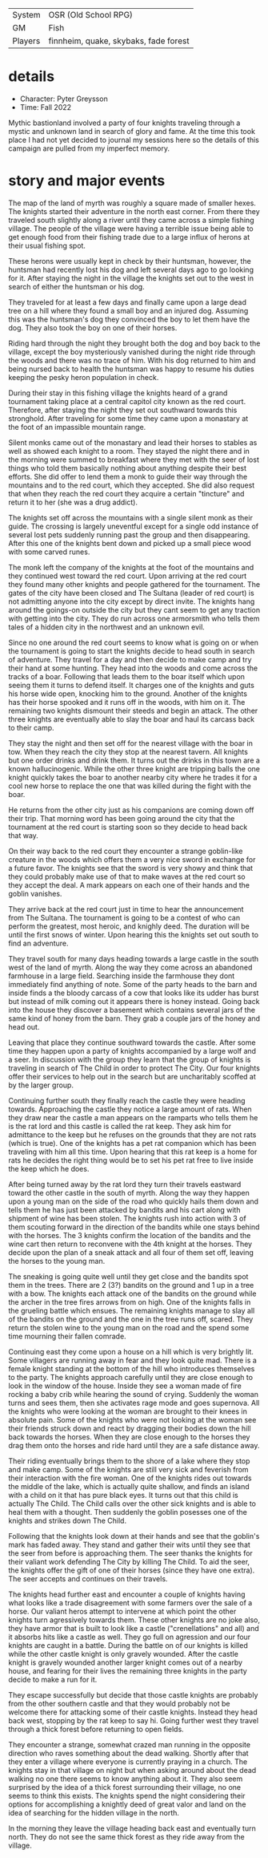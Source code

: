 
|        |           |
| ------ | --------- |
| System | OSR (Old School RPG) |
| GM     | Fish |
| Players | finnheim, quake, skybaks, fade forest |

# details

* Character: Pyter Greysson
* Time: Fall 2022

Mythic bastionland involved a party of four knights traveling through a mystic and unknown land in search of glory and
fame. At the time this took place I had not yet decided to journal my sessions here so the details of this campaign are
pulled from my imperfect memory.

# story and major events

The map of the land of myrth was roughly a square made of smaller hexes. The knights started their adventure in the north east corner. From there they traveled south slightly along a river until they came across a simple fishing village. The people of the village were having a terrible issue being able to get enough food from their fishing trade due to a large influx of herons at their usual fishing spot.

These herons were usually kept in check by their huntsman, however, the huntsman had recently lost his dog and left several days ago to go looking for it. After staying the night in the village the knights set out to the west in search of either the huntsman or his dog.

They traveled for at least a few days and finally came upon a large dead tree on a hill where they found a small boy and an injured dog. Assuming this was the huntsman's dog they convinced the boy to let them have the dog. They also took the boy on one of their horses.

Riding hard through the night they brought both the dog and boy back to the village, except the boy mysteriously vanished during the night ride through the woods and there was no trace of him. With his dog returned to him and being nursed back to health the huntsman was happy to resume his duties keeping the pesky heron population in check.

During their stay in this fishing village the knights heard of a grand tournament taking place at a central capitol city known as the red court. Therefore, after staying the night they set out southward towards this stronghold. After traveling for some time they came upon a monastary at the foot of an impassible mountain range.

Silent monks came out of the monastary and lead their horses to stables as well as showed each knight to a room. They stayed the night there and in the morning were summed to breakfast where they met with the seer of lost things who told them basically nothing about anything despite their best efforts. She did offer to lend them a monk to guide their way through the mountains and to the red court, which they accepted. She did also request that when they reach the red court they acquire a certain "tincture" and return it to her (she was a drug addict).

The knights set off across the mountains with a single silent monk as their guide. The crossing is largely uneventful except for a single odd instance of several lost pets suddenly running past the group and then disappearing. After this one of the knights bent down and picked up a small piece wood with some carved runes.

The monk left the company of the knights at the foot of the mountains and they continued west toward the red court. Upon arriving at the red court they found many other knights and people gathered for the tournament. The gates of the city have been closed and The Sultana (leader of red court) is not admitting anyone into the city except by direct invite. The knights hang around the goings-on outside the city but they cant seem to get any traction with getting into the city. They do run across one armorsmith who tells them tales of a hidden city in the northwest and an unknown evil.

Since no one around the red court seems to know what is going on or when the tournament is going to start the knights decide to head south in search of adventure. They travel for a day and then decide to make camp and try their hand at some hunting. They head into the woods and come across the tracks of a boar. Following that leads them to the boar itself which upon seeing them it turns to defend itself. It charges one of the knights and guts his horse wide open, knocking him to the ground. Another of the knights has their horse spooked and it runs off in the woods, with him on it. The remaining two knights dismount their steeds and begin an attack. The other three knights are eventually able to slay the boar and haul its carcass back to their camp.

They stay the night and then set off for the nearest village with the boar in tow. When they reach the city they stop at the nearest tavern. All knights but one order drinks and drink them. It turns out the drinks in this town are a known hallucinogenic. While the other three knight are tripping balls the one knight quickly takes the boar to another nearby city where he trades it for a cool new horse to replace the one that was killed during the fight with the boar.

He returns from the other city just as his companions are coming down off their trip. That morning word has been going around the city that the tournament at the red court is starting soon so they decide to head back that way.

On their way back to the red court they encounter a strange goblin-like creature in the woods which offers them a very nice sword in exchange for a future favor. The knights see that the sword is very showy and think that they could probably make use of that to make waves at the red court so they accept the deal. A mark appears on each one of their hands and the goblin vanishes.

They arrive back at the red court just in time to hear the announcement from The Sultana. The tournament is going to be a contest of who can perform the greatest, most heroic, and knighly deed. The duration will be until the first snows of winter. Upon hearing this the knights set out south to find an adventure.

They travel south for many days heading towards a large castle in the south west of the land of myrth. Along the way they come across an abandoned farmhouse in a large field. Searching inside the farmhouse they dont immediately find anything of note. Some of the party heads to the barn and inside finds a the bloody carcass of a cow that looks like its udder has burst but instead of milk coming out it appears there is honey instead. Going back into the house they discover a basement which contains several jars of the same kind of honey from the barn. They grab a couple jars of the honey and head out.

Leaving that place they continue southward towards the castle. After some time they happen upon a party of knights accompanied by a large wolf and a seer. In discussion with the group they learn that the group of knights is traveling in search of The Child in order to protect The City. Our four knights offer their services to help out in the search but are uncharitably scoffed at by the larger group.

Continuing further south they finally reach the castle they were heading towards. Approaching the castle they notice a large amount of rats. When they draw near the castle a man appears on the ramparts who tells them he is the rat lord and this castle is called the rat keep. They ask him for admittance to the keep but he refuses on the grounds that they are not rats (which is true). One of the knights has a pet rat companion which has been traveling with him all this time. Upon hearing that this rat keep is a home for rats he decides the right thing would be to set his pet rat free to live inside the keep which he does.

After being turned away by the rat lord they turn their travels eastward toward the other castle in the south of myrth. Along the way they happen upon a young man on the side of the road who quickly hails them down and tells them he has just been attacked by bandits and his cart along with shipment of wine has been stolen. The knights rush into action with 3 of them scouting forward in the direction of the bandits while one stays behind with the horses. The 3 knights confirm the location of the bandits and the wine cart then return to reconvene with the 4th knight at the horses. They decide upon the plan of a sneak attack and all four of them set off, leaving the horses to the young man.

The sneaking is going quite well until they get close and the bandits spot them in the trees. There are 2 (3?) bandits on the ground and 1 up in a tree with a bow. The knights each attack one of the bandits on the ground while the archer in the tree fires arrows from on high. One of the knights falls in the grueling battle which ensues. The remaining knights manage to slay all of the bandits on the ground and the one in the tree runs off, scared. They return the stolen wine to the young man on the road and the spend some time mourning their fallen comrade.

Continuing east they come upon a house on a hill which is very brightly lit. Some villagers are running away in fear and they look quite mad. There is a female knight standing at the bottom of the hill who introduces themselves to the party. The knights approach carefully until they are close enough to look in the window of the house. Inside they see a woman made of fire rocking a baby crib while hearing the sound of crying. Suddenly the woman turns and sees them, then she activates rage mode and goes supernova. All the knights who were looking at the woman are brought to their knees in absolute pain. Some of the knights who were not looking at the woman see their friends struck down and react by dragging their bodies down the hill back towards the horses. When they are close enough to the horses they drag them onto the horses and ride hard until they are a safe distance away.

Their riding eventually brings them to the shore of a lake where they stop and make camp. Some of the knights are still very sick and feverish from their interaction with the fire woman. One of the knights rides out towards the middle of the lake, which is actually quite shallow, and finds an island with a child on it that has pure black eyes. It turns out that this child is actually The Child. The Child calls over the other sick knights and is able to heal them with a thought. Then suddenly the goblin posesses one of the knights and strikes down The Child.

Following that the knights look down at their hands and see that the goblin's mark has faded away. They stand and gather their wits until they see that the seer from before is approaching them. The seer thanks the knights for their valiant work defending The City by killing The Child. To aid the seer, the knights offer the gift of one of their horses (since they have one extra). The seer accepts and continues on their travels.

The knights head further east and encounter a couple of knights having what looks like a trade disagreement with some farmers over the sale of a horse. Our valiant heros attempt to intervene at which point the other knights turn agressively towards them. These other knights are no joke also, they have armor that is built to look like a castle ("crenellations" and all) and it absorbs hits like a castle as well. They go full on agression and our four knights are caught in a battle. During the battle on of our knights is killed while the other castle knight is only gravely wounded. After the castle knight is gravely wounded another larger knight comes out of a nearby house, and fearing for their lives the remaining three knights in the party decide to make a run for it.

They escape successfully but decide that those castle knights are probably from the other southern castle and that they would probably not be welcome there for attacking some of their castle knights. Instead they head back west, stopping by the rat keep to say hi. Going further west they travel through a thick forest before returning to open fields.

They encounter a strange, somewhat crazed man running in the opposite direction who raves something about the dead walking. Shortly after that they enter a village where everyone is currently praying in a church. The knights stay in that village on night but when asking around about the dead walking no one there seems to know anything about it. They also seem surprised by the idea of a thick forest surrounding their village, no one seems to think this exists. The knights spend the night considering their options for accomplishing a knightly deed of great valor and land on the idea of searching for the hidden village in the north.

In the morning they leave the village heading back east and eventually turn north. They do not see the same thick forest as they ride away from the village.
